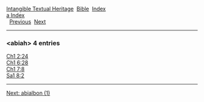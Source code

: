 [Intangible Textual Heritage](../../index)  [Bible](../index) 
[Index](index)   
[a Index](_a_)  
  [Previous](c00032)  [Next](c00034) 

------------------------------------------------------------------------

### &lt;abiah&gt; 4 entries

[Ch1 2:24](../kjv/ch1002.htm#024)  
[Ch1 6:28](../kjv/ch1006.htm#028)  
[Ch1 7:8](../kjv/ch1007.htm#008)  
[Sa1 8:2](../kjv/sa1008.htm#002)  

------------------------------------------------------------------------

[Next: abialbon (1)](c00034)
